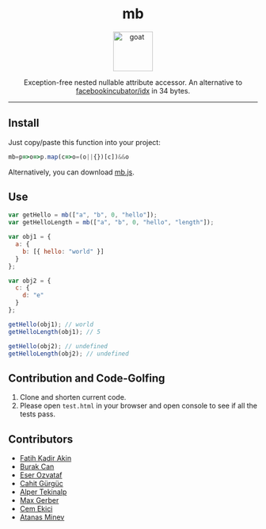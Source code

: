 <div align="center">
<h1>mb</h1>
<img height="80" width="80" alt="goat" src="https://d1j8pt39hxlh3d.cloudfront.net/development/emojione/4.0/833/14168.svg?1533081835" />

Exception-free nested nullable attribute accessor.
An alternative to [facebookincubator/idx](https://github.com/facebookincubator/idx) in 34 bytes.

</div/>

<hr />

## Install

Just copy/paste this function into your project:
``` javascript
mb=p=>o=>p.map(c=>o=(o||{})[c])&&o
```

Alternatively, you can download [mb.js](https://raw.githubusercontent.com/burakcan/mb/master/mb.js).

## Use

```javascript
var getHello = mb(["a", "b", 0, "hello"]);
var getHelloLength = mb(["a", "b", 0, "hello", "length"]);

var obj1 = {
  a: {
    b: [{ hello: "world" }]
  }
};

var obj2 = {
  c: {
    d: "e"
  }
};

getHello(obj1); // world
getHelloLength(obj1); // 5

getHello(obj2); // undefined
getHelloLength(obj2); // undefined
```

## Contribution and Code-Golfing

1. Clone and shorten current code.
2. Please open `test.html` in your browser and open console to see if all the tests pass.

## Contributors

- [Fatih Kadir Akin](https://github.com/f)
- [Burak Can](https://github.com/burakcan)
- [Eser Ozvataf](https://github.com/eserozvataf)
- [Cahit Gürgüc](https://github.com/aborjinik)
- [Alper Tekinalp](https://github.com/alpert)
- [Max Gerber](https://github.com/maxwellgerber)
- [Cem Ekici](https://github.com/cekici)
- [Atanas Minev](https://github.com/atmin)
